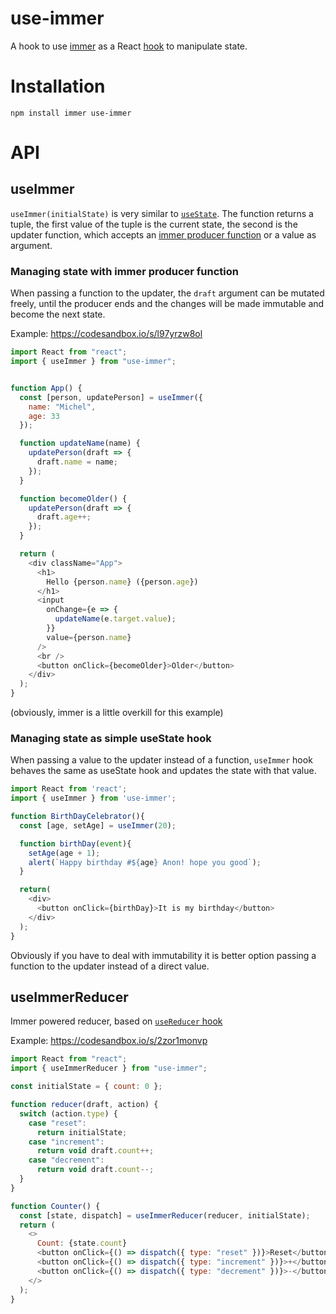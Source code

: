 # use-immer

A hook to use [immer](https://github.com/mweststrate/immer) as a React [hook](https://reactjs.org/docs/hooks-intro.html) to manipulate state.

# Installation

`npm install immer use-immer`

# API

## useImmer

`useImmer(initialState)` is very similar to [`useState`](https://reactjs.org/docs/hooks-state.html).
The function returns a tuple, the first value of the tuple is the current state, the second is the updater function,
which accepts an [immer producer function](https://immerjs.github.io/immer/produce) or a value as argument.  

### Managing state with immer producer function

When passing a function to the updater, the `draft` argument can be mutated freely, until the producer ends and the changes will be made immutable and become the next state.

Example: https://codesandbox.io/s/l97yrzw8ol

```javascript
import React from "react";
import { useImmer } from "use-immer";


function App() {
  const [person, updatePerson] = useImmer({
    name: "Michel",
    age: 33
  });

  function updateName(name) {
    updatePerson(draft => {
      draft.name = name;
    });
  }

  function becomeOlder() {
    updatePerson(draft => {
      draft.age++;
    });
  }

  return (
    <div className="App">
      <h1>
        Hello {person.name} ({person.age})
      </h1>
      <input
        onChange={e => {
          updateName(e.target.value);
        }}
        value={person.name}
      />
      <br />
      <button onClick={becomeOlder}>Older</button>
    </div>
  );
}
```

(obviously, immer is a little overkill for this example)

### Managing state as simple useState hook
When passing a value to the updater instead of a function, `useImmer` hook behaves the same as useState hook and updates the state with that value.

```javascript
import React from 'react';
import { useImmer } from 'use-immer';

function BirthDayCelebrator(){
  const [age, setAge] = useImmer(20);

  function birthDay(event){
    setAge(age + 1);
    alert(`Happy birthday #${age} Anon! hope you good`);
  }

  return(
    <div>
      <button onClick={birthDay}>It is my birthday</button>
    </div>
  );
}
```

Obviously if you have to deal with immutability it is better option passing a function to the updater instead of a direct value.

## useImmerReducer

Immer powered reducer, based on [`useReducer` hook](https://reactjs.org/docs/hooks-reference.html#usereducer)

Example: https://codesandbox.io/s/2zor1monvp

```javascript
import React from "react";
import { useImmerReducer } from "use-immer";

const initialState = { count: 0 };

function reducer(draft, action) {
  switch (action.type) {
    case "reset":
      return initialState;
    case "increment":
      return void draft.count++;
    case "decrement":
      return void draft.count--;
  }
}

function Counter() {
  const [state, dispatch] = useImmerReducer(reducer, initialState);
  return (
    <>
      Count: {state.count}
      <button onClick={() => dispatch({ type: "reset" })}>Reset</button>
      <button onClick={() => dispatch({ type: "increment" })}>+</button>
      <button onClick={() => dispatch({ type: "decrement" })}>-</button>
    </>
  );
}
```
